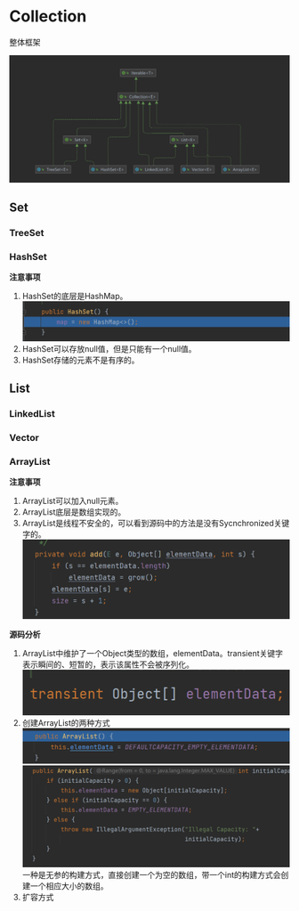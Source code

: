 # Collection

整体框架

![img1](../photos/Collection框架图.png)

## Set

### TreeSet

### HashSet

**注意事项**

1. HashSet的底层是HashMap。
   ![](image/JAVA集合_Collection/1637134723507.png)
2. HashSet可以存放null值，但是只能有一个null值。
3. HashSet存储的元素不是有序的。

## List

### LinkedList

### Vector

### ArrayList

**注意事项**

1. ArrayList可以加入null元素。
2. ArrayList底层是数组实现的。
3. ArrayList是线程不安全的，可以看到源码中的方法是没有Sycnchronized关键字的。![img](image/JAVA集合_Collection/1637129139511.png)

**源码分析**

1. ArrayList中维护了一个Object类型的数组，elementData。transient关键字表示瞬间的、短暂的，表示该属性不会被序列化。
   ![img](image/JAVA集合_Collection/1637130163122.png)
2. 创建ArrayList的两种方式
   ![img](image/JAVA集合_Collection/1637130734203.png)![](image/JAVA集合_Collection/1637130892334.png)
   一种是无参的构建方式，直接创建一个为空的数组，带一个int的构建方式会创建一个相应大小的数组。
3. 扩容方式
